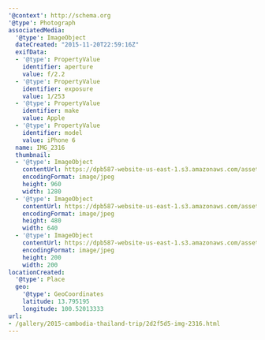 ```yaml
---
'@context': http://schema.org
'@type': Photograph
associatedMedia:
  '@type': ImageObject
  dateCreated: "2015-11-20T22:59:16Z"
  exifData:
  - '@type': PropertyValue
    identifier: aperture
    value: f/2.2
  - '@type': PropertyValue
    identifier: exposure
    value: 1/253
  - '@type': PropertyValue
    identifier: make
    value: Apple
  - '@type': PropertyValue
    identifier: model
    value: iPhone 6
  name: IMG_2316
  thumbnail:
  - '@type': ImageObject
    contentUrl: https://dpb587-website-us-east-1.s3.amazonaws.com/asset/gallery/2015-cambodia-thailand-trip/2d2f5d5-img-2316~1280.jpg
    encodingFormat: image/jpeg
    height: 960
    width: 1280
  - '@type': ImageObject
    contentUrl: https://dpb587-website-us-east-1.s3.amazonaws.com/asset/gallery/2015-cambodia-thailand-trip/2d2f5d5-img-2316~640w.jpg
    encodingFormat: image/jpeg
    height: 480
    width: 640
  - '@type': ImageObject
    contentUrl: https://dpb587-website-us-east-1.s3.amazonaws.com/asset/gallery/2015-cambodia-thailand-trip/2d2f5d5-img-2316~200x200.jpg
    encodingFormat: image/jpeg
    height: 200
    width: 200
locationCreated:
  '@type': Place
  geo:
    '@type': GeoCoordinates
    latitude: 13.795195
    longitude: 100.52013333
url:
- /gallery/2015-cambodia-thailand-trip/2d2f5d5-img-2316.html
---
```

